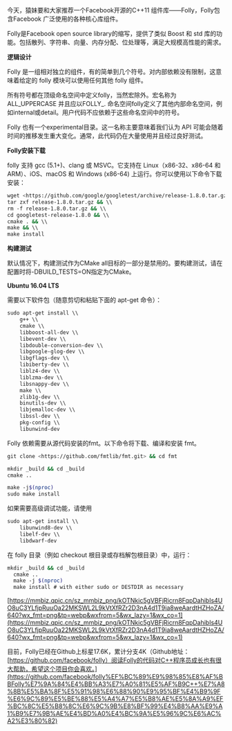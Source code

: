 今天，猿妹要和大家推荐一个Facebook开源的C++11 组件库——Folly，Folly包含Facebook 广泛使用的各种核心库组件。

Folly是Facebook open source library的缩写，提供了类似 Boost 和 std 库的功能。包括散列、字符串、向量、内存分配、位处理等，满足大规模高性能的需求。

**逻辑设计**

Folly 是一组相对独立的组件，有的简单到几个符号。对内部依赖没有限制，这意味着给定的 folly 模块可以使用任何其他 folly 组件。

所有符号都在顶级命名空间中定义folly，当然宏除外。宏名称为 ALL_UPPERCASE 并且应以FOLLY\_. 命名空间folly定义了其他内部命名空间，例如internal或detail。用户代码不应依赖于这些命名空间中的符号。

Folly 也有一个experimental目录。这一名称主要意味着我们认为 API 可能会随着时间的推移发生重大变化。通常，此代码仍在大量使用并且经过良好测试。

**Folly安装下载**

folly 支持 gcc (5.1+)、clang 或 MSVC。它支持在 Linux（x86-32、x86-64 和 ARM）、iOS、macOS 和 Windows (x86-64) 上运行。你可以使用以下命令下载安装：

```bash
wget <https://github.com/google/googletest/archive/release-1.8.0.tar.gz> && \\
tar zxf release-1.8.0.tar.gz && \\
rm -f release-1.8.0.tar.gz && \\
cd googletest-release-1.8.0 && \\
cmake . && \\
make && \\
make install
```

**构建测试**

默认情况下，构建测试作为CMake all目标的一部分是禁用的。要构建测试，请在配置时将-DBUILD_TESTS=ON指定为CMake。

**Ubuntu 16.04 LTS**

需要以下软件包（随意剪切和粘贴下面的 apt-get 命令）：

```bash
sudo apt-get install \\
    g++ \\
    cmake \\
    libboost-all-dev \\
    libevent-dev \\
    libdouble-conversion-dev \\
    libgoogle-glog-dev \\
    libgflags-dev \\
    libiberty-dev \\
    liblz4-dev \\
    liblzma-dev \\
    libsnappy-dev \\
    make \\
    zlib1g-dev \\
    binutils-dev \\
    libjemalloc-dev \\
    libssl-dev \\
    pkg-config \\
    libunwind-dev

```

Folly 依赖需要从源代码安装的fmt。以下命令将下载、编译和安装 fmt。

```bash
git clone <https://github.com/fmtlib/fmt.git> && cd fmt

mkdir _build && cd _build
cmake ..

make -j$(nproc)
sudo make install

```

如果需要高级调试功能，请使用

```bash
sudo apt-get install \\
    libunwind8-dev \\
    libelf-dev \\
    libdwarf-dev

```

在 folly 目录（例如 checkout 根目录或存档解包根目录）中，运行：

```bash
mkdir _build && cd _build
  cmake ..
  make -j $(nproc)
  make install # with either sudo or DESTDIR as necessary

```

[https://mmbiz.qpic.cn/sz_mmbiz_png/kOTNkic5gVBFjRicrn8FqpDahibIs4UO8uC3YLfjpRuuOa22MKSWL2L9kVtXfRZr2D3nA4d1T9ia8weAardtHZHoZA/640?wx_fmt=png&tp=webp&wxfrom=5&wx_lazy=1&wx_co=1](https://mmbiz.qpic.cn/sz_mmbiz_png/kOTNkic5gVBFjRicrn8FqpDahibIs4UO8uC3YLfjpRuuOa22MKSWL2L9kVtXfRZr2D3nA4d1T9ia8weAardtHZHoZA/640?wx_fmt=png&tp=webp&wxfrom=5&wx_lazy=1&wx_co=1)

目前，Folly已经在Github上标星17.6K，累计分支4K（Github地址：[https://github.com/facebook/folly）阅读Folly的代码对C++程序员成长也有很大帮助，希望这个项目你会喜欢。](https://github.com/facebook/folly%EF%BC%89%E9%98%85%E8%AF%BBFolly%E7%9A%84%E4%BB%A3%E7%A0%81%E5%AF%B9C++%E7%A8%8B%E5%BA%8F%E5%91%98%E6%88%90%E9%95%BF%E4%B9%9F%E6%9C%89%E5%BE%88%E5%A4%A7%E5%B8%AE%E5%8A%A9%EF%BC%8C%E5%B8%8C%E6%9C%9B%E8%BF%99%E4%B8%AA%E9%A1%B9%E7%9B%AE%E4%BD%A0%E4%BC%9A%E5%96%9C%E6%AC%A2%E3%80%82)
